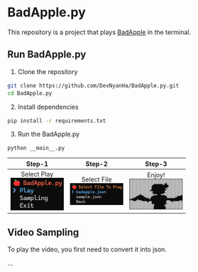 # BadApple.py
This repository is a project that plays [BadApple](https://youtu.be/FtutLA63Cp8?si=pT6fLQlldiAhg68t) in the terminal.
## Run BadApple.py
1. Clone the repository
```bash
git clone https://github.com/DevNyanHa/BadApple.py.git
cd BadApple.py
```
2. Install dependencies
```bash
pip install -r requirements.txt
```
3. Run the BadApple.py
```bash
python __main__.py
```
| Step-1 | Step-2 | Step-3 |
| :---: | :---: | :---: |
| Select Play<br><img src="./mdassets/setup-1.png" alt="setup-1" width="120"> | Select File<br><img src="./mdassets/setup-2.png" alt="setup-2" width="120"> | Enjoy!<br><img src="./mdassets/setup-3.png" alt="setup-3" width="120"> |
## Video Sampling
To play the video, you first need to convert it into json.

...
